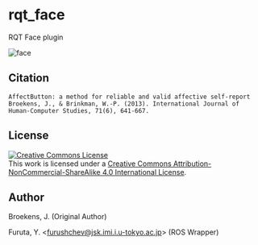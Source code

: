 rqt_face
==========

RQT Face plugin

![face](https://cloud.githubusercontent.com/assets/1901008/26030636/50a43c56-3893-11e7-96ca-7c4d308a4e33.png)

## Citation

```
AffectButton: a method for reliable and valid affective self-report
Broekens, J., & Brinkman, W.-P. (2013). International Journal of Human-Computer Studies, 71(6), 641-667.
```

## License

<a rel="license" href="http://creativecommons.org/licenses/by-nc-sa/4.0/"><img alt="Creative Commons License" style="border-width:0" src="https://i.creativecommons.org/l/by-nc-sa/4.0/88x31.png" /></a><br />This work is licensed under a <a rel="license" href="http://creativecommons.org/licenses/by-nc-sa/4.0/">Creative Commons Attribution-NonCommercial-ShareAlike 4.0 International License</a>.

## Author

Broekens, J. (Original Author)

Furuta, Y. <<furushchev@jsk.imi.i.u-tokyo.ac.jp>> (ROS Wrapper)
